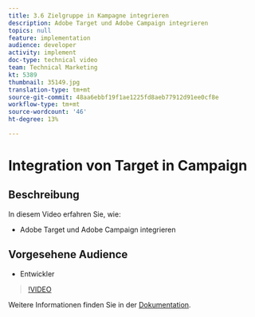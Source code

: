 ```yaml
---
title: 3.6 Zielgruppe in Kampagne integrieren
description: Adobe Target und Adobe Campaign integrieren
topics: null
feature: implementation
audience: developer
activity: implement
doc-type: technical video
team: Technical Marketing
kt: 5389
thumbnail: 35149.jpg
translation-type: tm+mt
source-git-commit: 48aa6ebbf19f1ae1225fd8aeb77912d91ee0cf8e
workflow-type: tm+mt
source-wordcount: '46'
ht-degree: 13%

---
```



# Integration von Target in Campaign

## Beschreibung

In diesem Video erfahren Sie, wie:

* Adobe Target und Adobe Campaign integrieren

## Vorgesehene Audience

* Entwickler

>[!VIDEO](https://video.tv.adobe.com/v/35149/?quality=12)

Weitere Informationen finden Sie in der [Dokumentation](https://docs.adobe.com/content/help/en/target/using/integrate/campaign-and-target.html).
